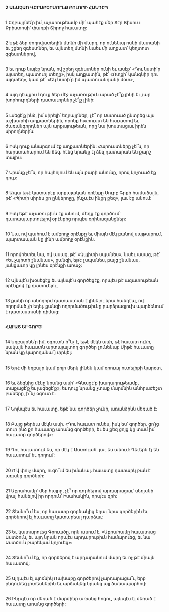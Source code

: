 **2 ԱՆԱՉԱՌ ՎԵՐԱԲԵՐՄՈՒՆՔ ԲՈԼՈՐԻ ՀԱՆԴԷՊ**

\
1 Եղբայրնե՛ր իմ, աչառութեամբ մի՛ պահէք մեր Տէր Յիսուս Քրիստոսի՝ փառքի Տիրոջ հաւատը:

\
2 Եթէ ձեր ժողովատեղին մտնի մի մարդ, որ ունենայ ոսկի մատանի եւ շքեղ զգեստներ, եւ այնտեղ մտնի նաեւ մի աղքատ՝ կեղտոտ զգեստներով,

\
3 եւ դուք նայէք նրան, ով շքեղ զգեստներ ունի եւ ասէք՝ «Դու նստի՛ր այստեղ, պատուոյ տեղը», իսկ աղքատին, թէ՝ «Ոտքի՛ կանգնիր դու այդտեղ», կամ թէ՝ «Եկ նստի՛ր իմ պատուանդանի մօտ»,

\
4 այդ դէպքում դուք ձեր մէջ աչառութիւն արած չէ՞ք լինի եւ չար խորհուրդների դատաւորներ չէ՞ք լինի:

\
5 Լսեցէ՛ք ինձ, իմ սիրելի՛ եղբայրներ, չէ՞ որ Աստուած ընտրեց այս աշխարհի աղքատներին, որոնք հարուստ են հաւատով եւ ժառանգորդներ այն արքայութեան, որը նա խոստացաւ իրեն սիրողներին:

\
6 Իսկ դուք անարգում էք աղքատներին: Հարուստները չե՞ն, որ հարստահարում են ձեզ. հէնց նրանք էլ ձեզ դատարան են քարշ տալիս:

\
7 Նրանք չե՞ն, որ հայհոյում են այն բարի անունը, որով կոչուած էք դուք:

\
8 Ապա եթէ կատարէք արքայական օրէնքը Սուրբ Գրքի համաձայն, թէ՝ «Պիտի սիրես քո ընկերոջը, ինչպէս ինքդ քեզ», լաւ էք անում:

\
9 Իսկ եթէ աչառութիւն էք անում, մեղք էք գործում՝ դատապարտուելով օրէնքից որպէս օրինազանցներ:

\
10 Նա, ով պահում է ամբողջ օրէնքը եւ միայն մէկ բանով սայթաքում, պարտապան կը լինի ամբողջ օրէնքին.

\
11 որովհետեւ նա, ով ասաց, թէ՝ «Չպիտի սպանես», նաեւ ասաց, թէ՝ «Եւ չպիտի շնանաս», քանզի, եթէ չսպանես, բայց շնանաս, յանցաւոր կը լինես օրէնքի առաջ:

\
12 Այնպէ՛ս խօսեցէք եւ այնպէ՛ս գործեցէք, որպէս թէ ազատութեան օրէնքով էք դատուելու,

\
13 քանի որ անողորմ դատաստան է լինելու նրա հանդէպ, ով ողորմած չի եղել. քանզի ողորմածութիւնը բարձրագլուխ պարծենում է դատաստանի դիմաց:

\
**ՀԱՒԱՏ ԵՒ ԳՈՐԾ**

\
14 Եղբայրնե՛ր իմ, օգուտն ի՞նչ է, եթէ մէկն ասի, թէ հաւատ ունի, սակայն հաւատն արտայայտող գործեր չունենայ: Միթէ հաւատը նրան կը կարողանա՞յ փրկել:

\
15 Եթէ մի եղբայր կամ քոյր մերկ լինեն կամ օրուայ ուտելիքի կարօտ,

\
16 եւ ձեզնից մէկը նրանց ասի՝ «Գնացէ՛ք խաղաղութեամբ, տաքացէ՛ք եւ յագեցէ՛ք», եւ դուք նրանց չտաք մարմնին անհրաժեշտ բաները, ի՞նչ օգուտ է:

\
17 Նոյնպէս եւ հաւատը. եթէ նա գործեր չունի, առանձինն մեռած է:

\
18 Բայց թերեւս մէկն ասի. «Դու հաւատ ունես, իսկ ես՝ գործեր. ցո՛յց տուր ինձ քո հաւատը առանց գործերի, եւ ես քեզ ցոյց կը տամ իմ հաւատը գործերով»:

\
19 Դու հաւատում ես, որ մէկ է Աստուած. լաւ ես անում: Դեւերն էլ են հաւատում եւ դողում:

\
20 Ո՛վ փուչ մարդ, ուզո՞ւմ ես իմանալ. հաւատը դատարկ բան է առանց գործերի:

\
21 Աբրահամը՝ մեր հայրը, չէ՞ որ գործերով արդարացաւ՝ սեղանի վրայ հանելով իր որդուն՝ Իսահակին, որպէս զոհ:

\
22 Տեսնո՞ւմ ես, որ հաւատը գործակից եղաւ նրա գործերին եւ գործերով էլ հաւատը կատարեալ դարձաւ:

\
23 Եւ կատարուեց Գրուածը, որն ասում է. «Աբրահամը հաւատաց Աստծուն, եւ այդ նրան որպէս արդարութիւն համարուեց, եւ նա Աստծուն բարեկամ կոչուեց»:

\
24 Տեսնո՞ւմ էք, որ գործերով է արդարանում մարդ եւ ոչ թէ միայն հաւատով:

\
25 Այդպէս էլ պոռնիկ Ռախաբը գործերով չարդարացա՞ւ, երբ ընդունեց լրտեսներին եւ արձակեց նրանց այլ ճանապարհով:

\
26 Ինչպէս որ մեռած է մարմինը առանց հոգու, այնպէս էլ մեռած է հաւատը առանց գործերի:
